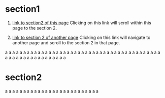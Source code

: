 
# section1

1. [link to section2 of this page](#section2)
Clicking on this link will scroll within this page to the section 2.



2. [link to section 2 of another page](/File-with-UTF-8-Characters#section2)
Clicking on this link will navigate to another page and scroll to the section 2 in that page.

a
a
a
a
a
a
a
a
a
a
a
a
a
a
a
a
a
a
a
a
a
a
a
a
a
a
a
a
a
a
a
a
a
a
a
a
a
a
a
a
a
a
a
a
a
a
a
a
a
a
a
a
a
a
a
a
a
a
a
a

# section2

a
a
a
a
a
a
a
a
a
a
a
a
a
a
a
a
a
a
a
a
a
a
a
a
a
a
